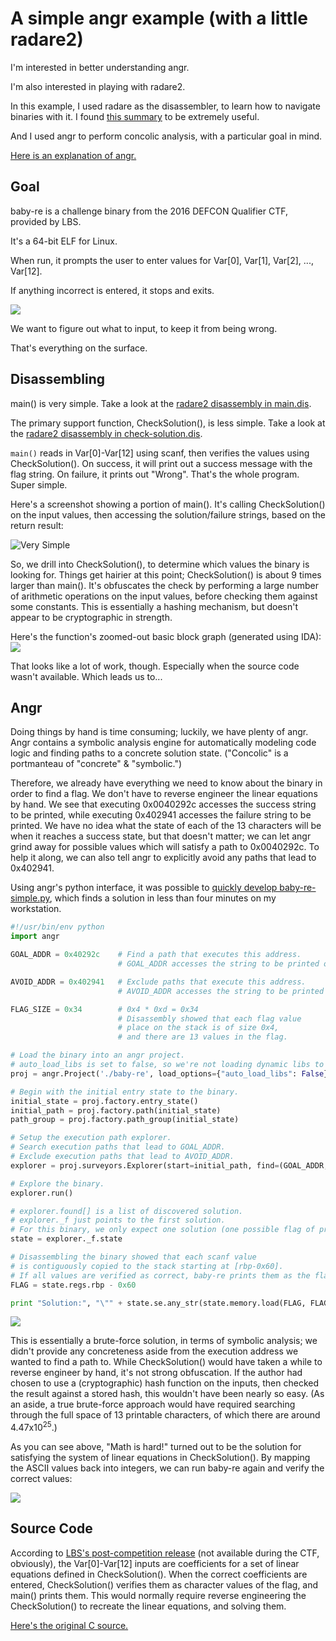 # A simple angr example (with a little radare2)
I'm interested in better understanding angr.

I'm also interested in playing with radare2.

In this example, I used radare as the disassembler, to learn how to navigate binaries with it. I found [this summary](https://github.com/pwntester/cheatsheets/blob/master/radare2.md) to be extremely useful.

And I used angr to perform concolic analysis, with a particular goal in mind. 

[Here is an explanation of angr.](http://angr.io/)

## Goal
baby-re is a challenge binary from the 2016 DEFCON Qualifier CTF, provided by LBS. 

It's a 64-bit ELF for Linux.

When run, it prompts the user to enter values for Var[0], Var[1], Var[2], ..., Var[12].

If anything incorrect is entered, it stops and exits. 

![](https://raw.githubusercontent.com/dissonant-research/examples/master/angr/ui.png)

We want to figure out what to input, to keep it from being wrong.

That's everything on the surface.

## Disassembling
main() is very simple. Take a look at the [radare2 disassembly in main.dis](https://github.com/dissonant-research/examples/blob/master/angr/main.dis).

The primary support function, CheckSolution(), is less simple. Take a look at the [radare2 disassembly in check-solution.dis](https://github.com/dissonant-research/random-work/blob/master/angr/check-solution.dis).

```main()``` reads in Var[0]-Var[12] using scanf, then verifies the values using CheckSolution(). On success, it will print out a success message with the flag string. On failure, it prints out "Wrong". That's the whole program. Super simple.

Here's a screenshot showing a portion of main(). It's calling CheckSolution() on the input values, then accessing the solution/failure strings, based on the return result:

![](https://raw.githubusercontent.com/dissonant-research/examples/8c4d774754126b89e2a321806ef7ebb3ff3d463e/angr/main1.png "Very Simple")

So, we drill into CheckSolution(), to determine which values the binary is looking for. Things get hairier at this point; CheckSolution() is about 9 times larger than main(). It's obfuscates the check by performing a large number of arithmetic operations on the input values, before checking them against some constants. This is essentially a hashing mechanism, but doesn't appear to be cryptographic in strength.

Here's the function's zoomed-out basic block graph (generated using IDA):
![](https://raw.githubusercontent.com/dissonant-research/examples/master/angr/baby-re-CheckSolution-bbgraph.png)

That looks like a lot of work, though. Especially when the source code wasn't available. Which leads us to...

## Angr
Doing things by hand is time consuming; luckily, we have plenty of angr. Angr contains a symbolic analysis engine for automatically modeling code logic and finding paths to a concrete solution state. ("Concolic" is a portmanteau of "concrete" & "symbolic.")

Therefore, we already have everything we need to know about the binary in order to find a flag. We don't have to reverse engineer the linear equations by hand. We see that executing 0x0040292c accesses the success string to be printed, while executing 0x402941 accesses the failure string to be printed. We have no idea what the state of each of the 13 characters will be when it reaches a success state, but that doesn't matter; we can let angr grind away for possible values which will satisfy a path to 0x0040292c. To help it along, we can also tell angr to explicitly avoid any paths that lead to 0x402941.

Using angr's python interface, it was possible to [quickly develop baby-re-simple.py](https://github.com/dissonant-research/examples/blob/master/angr/baby-re-simple.py), which finds a solution in less than four minutes on my workstation.

```python
#!/usr/bin/env python
import angr

GOAL_ADDR = 0x40292c	# Find a path that executes this address.
						# GOAL_ADDR accesses the string to be printed on success.

AVOID_ADDR = 0x402941	# Exclude paths that execute this address.
						# AVOID_ADDR accesses the string to be printed on failure.

FLAG_SIZE = 0x34		# 0x4 * 0xd = 0x34
						# Disassembly showed that each flag value
						# place on the stack is of size 0x4,
						# and there are 13 values in the flag.

# Load the binary into an angr project.
# auto_load_libs is set to false, so we're not loading dynamic libs to analyze too.
proj = angr.Project('./baby-re', load_options={"auto_load_libs": False})

# Begin with the initial entry state to the binary.
initial_state = proj.factory.entry_state()
initial_path = proj.factory.path(initial_state)
path_group = proj.factory.path_group(initial_state)

# Setup the execution path explorer.
# Search execution paths that lead to GOAL_ADDR.
# Exclude execution paths that lead to AVOID_ADDR.
explorer = proj.surveyors.Explorer(start=initial_path, find=(GOAL_ADDR,), avoid=(AVOID_ADDR,))

# Explore the binary.
explorer.run()

# explorer.found[] is a list of discovered solution.
# explorer._f just points to the first solution.
# For this binary, we only expect one solution (one possible flag of printable characters).
state = explorer._f.state

# Disassembling the binary showed that each scanf value
# is contiguously copied to the stack starting at [rbp-0x60].
# If all values are verified as correct, baby-re prints them as the flag.
FLAG = state.regs.rbp - 0x60

print "Solution:", "\"" + state.se.any_str(state.memory.load(FLAG, FLAG_SIZE)) + "\""
```

![](https://raw.githubusercontent.com/dissonant-research/examples/master/angr/angr_time.png)

This is essentially a brute-force solution, in terms of symbolic analysis; we didn't provide any concreteness aside from the execution address we wanted to find a path to. While CheckSolution() would have taken a while to reverse engineer by hand, it's not strong obfuscation. If the author had chosen to use a (cryptographic) hash function on the inputs, then checked the result against a stored hash, this wouldn't have been nearly so easy. (As an aside, a true brute-force approach would have required searching through the full space of 13 printable characters, of which there are around 4.47x10<sup>25</sup>.)

As you can see above, "Math is hard!" turned out to be the solution for satisfying the system of linear equations in CheckSolution(). By mapping the ASCII values back into integers, we can run baby-re again and verify the correct values:

![](https://raw.githubusercontent.com/dissonant-research/examples/master/angr/solution_ui.png)

## Source Code
According to [LBS's post-competition release](https://github.com/legitbs/quals-2016/tree/master/baby-re) (not available during the CTF, obviously), the Var[0]-Var[12] inputs are coefficients for a set of linear equations defined in CheckSolution(). When the correct coefficients are entered, CheckSolution() verifies them as character values of the flag, and main() prints them. This would normally require reverse engineering the CheckSolution() to recreate the linear equations, and solving them.

[Here's the original C source.](https://raw.githubusercontent.com/legitbs/quals-2016/master/baby-re/baby-re.c)
